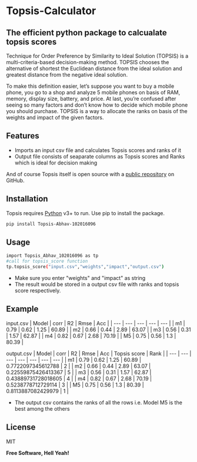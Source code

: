 # Topsis-Calculator
## The efficient python package to calcualate topsis scores

Technique for Order Preference by Similarity to Ideal Solution (TOPSIS) is a multi-criteria-based decision-making method. TOPSIS chooses the alternative of shortest the Euclidean distance from the ideal solution and greatest distance from the negative ideal solution. 

To make this definition easier, let’s suppose you want to buy a mobile phone, you go to a shop and analyze 5 mobile phones on basis of RAM, memory, display size, battery, and price. At last, you’re confused after seeing so many factors and don’t know how to decide which mobile phone you should purchase. TOPSIS is a way to allocate the ranks on basis of the weights and impact of the given factors.

## Features

- Imports an input csv file and calculates Topsis scores and ranks of it
- Output file consists of seaparate columns as Topsis scores and Ranks which is ideal for decision making



And of course Topsis itself is open source with a [public repository](https://github.com/abhavgoel/base-Topsis-Abhav-102016096)
 on GitHub.

## Installation

Topsis requires [Python](https://www.python.org/downloads/) v3+ to run.
Use pip to install the package.

```sh
pip install Topsis-Abhav-102016096
```
## Usage
```sh
import Topsis_Abhav_102016096 as tp
#call for topsis_score function
tp.topsis_score("input.csv","weights","impact","output.csv")
```
- Make sure you enter "weights" and "impact" as string
- The result would be stored in a output csv file with ranks and topsis score respectively.

## Example
input.csv
| Model | corr | R2  | Rmse | Acc |
| --- | --- | --- | --- | --- |
| m1  | 0.79 | 0.62 | 1.25 | 60.89 |
| m2  | 0.66 | 0.44 | 2.89 | 63.07 |
| m3  | 0.56 | 0.31 | 1.57 | 62.87 |
| m4  | 0.82 | 0.67 | 2.68 | 70.19 |
| M5  | 0.75 | 0.56 | 1.3 | 80.39 |

output.csv
| Model | corr | R2  | Rmse | Acc | Topsis score | Rank |
| --- | --- | --- | --- | --- | --- | --- |
| m1  | 0.79 | 0.62 | 1.25 | 60.89 | 0.7722097345612788 | 2   |
| m2  | 0.66 | 0.44 | 2.89 | 63.07 | 0.22559875426413367 | 5   |
| m3  | 0.56 | 0.31 | 1.57 | 62.87 | 0.43889731728018605 | 4   |
| m4  | 0.82 | 0.67 | 2.68 | 70.19 | 0.5238778712729114 | 3   |
| M5  | 0.75 | 0.56 | 1.3 | 80.39 | 0.8113887082429979 | 1   |

- The output csv contains the ranks of all the rows i.e. Model M5 is the best among the others




## License

MIT

**Free Software, Hell Yeah!**

